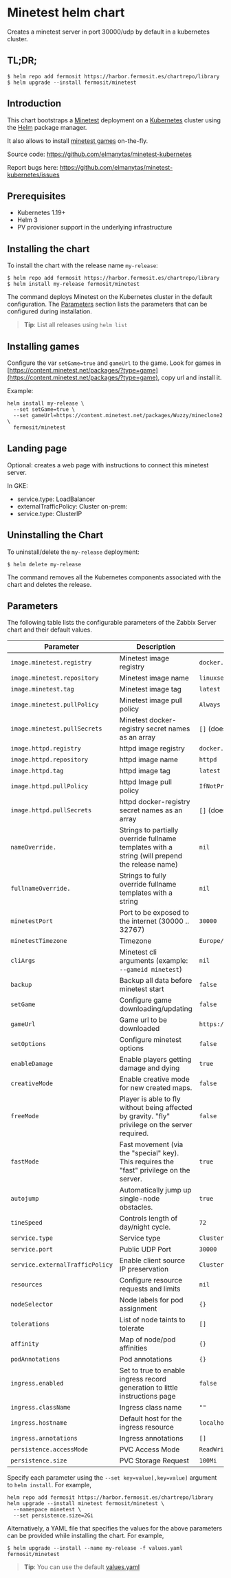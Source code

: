 # Minetest helm chart

Creates a minetest server in port 30000/udp by default in a kubernetes cluster.

## TL;DR;

```console
$ helm repo add fermosit https://harbor.fermosit.es/chartrepo/library
$ helm upgrade --install fermosit/minetest
```

## Introduction

This chart bootstraps a [Minetest](https://www.minetest.net/) deployment on a [Kubernetes](http://kubernetes.io) cluster using the [Helm](https://helm.sh) package manager.

It also allows to install [minetest games](https://content.minetest.net/packages/?type=game) on-the-fly.

Source code:  https://github.com/elmanytas/minetest-kubernetes

Report bugs here: https://github.com/elmanytas/minetest-kubernetes/issues

## Prerequisites

- Kubernetes 1.19+
- Helm 3
- PV provisioner support in the underlying infrastructure

## Installing the chart

To install the chart with the release name `my-release`:

```console
$ helm repo add fermosit https://harbor.fermosit.es/chartrepo/library
$ helm install my-release fermosit/minetest
```

The command deploys Minetest on the Kubernetes cluster in the default configuration. The [Parameters](#parameters) section lists the parameters that can be configured during installation.

> **Tip**: List all releases using `helm list`

## Installing games

Configure the var `setGame=true` and `gameUrl` to the game. Look for games in [https://content.minetest.net/packages/?type=game](https://content.minetest.net/packages/?type=game), copy url and install it.

Example:

```console
helm install my-release \
  --set setGame=true \
  --set gameUrl=https://content.minetest.net/packages/Wuzzy/mineclone2 \
  fermosit/minetest
```

## Landing page

Optional: creates a web page with instructions to connect this minetest server.

In GKE:
- service.type: LoadBalancer
- externalTrafficPolicy: Cluster
on-prem:
- service.type: ClusterIP

## Uninstalling the Chart

To uninstall/delete the `my-release` deployment:

```console
$ helm delete my-release
```

The command removes all the Kubernetes components associated with the chart and deletes the release.

## Parameters


The following table lists the configurable parameters of the Zabbix Server chart and their default values.

|            Parameter            |                                          Description                                             |                           Default                            |
| --------------------------------| ------------------------------------------------------------------------------------------------ | ------------------------------------------------------------ |
| `image.minetest.registry`       | Minetest image registry                                                                          | `docker.io`                                                  |
| `image.minetest.repository`     | Minetest image name                                                                              | `linuxserver/minetest`                                       |
| `image.minetest.tag`            | Minetest image tag                                                                               | `latest`                                                     |
| `image.minetest.pullPolicy`     | Minetest image pull policy                                                                       | `Always`                                                     |
| `image.minetest.pullSecrets`    | Minetest docker-registry secret names as an array                                                | `[]` (does not add image pull secrets to deployed pods)      |
| `image.httpd.registry`          | httpd image registry                                                                             | `docker.io`                                                  |
| `image.httpd.repository`        | httpd image name                                                                                 | `httpd`                                                      |
| `image.httpd.tag`               | httpd image tag                                                                                  | `latest`                                                     |
| `image.httpd.pullPolicy`        | httpd Image pull policy                                                                          | `IfNotPresent`                                               |
| `image.httpd.pullSecrets`       | httpd docker-registry secret names as an array                                                   | `[]` (does not add image pull secrets to deployed pods)      |
| `nameOverride.`                 | Strings to partially override fullname templates with a string (will prepend the release name)   | `nil`                                                        |
| `fullnameOverride.`             | Strings to fully override fullname templates with a string                                       | `nil`                                                        |
| `minetestPort`                  | Port to be exposed to the internet (30000 .. 32767)                                              | `30000`                                                      |
| `minetestTimezone`              | Timezone                                                                                         | `Europe/Madrid`                                              |
| `cliArgs`                       | Minetest cli arguments (example: `--gameid minetest`)                                            | `nil`                                                        |
| `backup`                        | Backup all data before minetest start                                                            | `false`                                                      |
| `setGame`                       | Configure game downloading/updating                                                              | `false`                                                      |
| `gameUrl`                       | Game url to be downloaded                                                                        | `https://content.minetest.net/packages/Wuzzy/mineclone2`     |
| `setOptions`                    | Configure minetest options                                                                       | `false`                                                      |
| `enableDamage`                  | Enable players getting damage and dying                                                          | `true`                                                       |
| `creativeMode`                  | Enable creative mode for new created maps.                                                       | `false`                                                      |
| `freeMode`                      | Player is able to fly without being affected by gravity. "fly" privilege on the server required. | `false`                                                      |
| `fastMode`                      | Fast movement (via the "special" key). This requires the "fast" privilege on the server.         | `true`                                                       |
| `autojump`                      | Automatically jump up single-node obstacles.                                                     | `true`                                                       |
| `tineSpeed`                     | Controls length of day/night cycle.                                                              | `72`                                                         |
| `service.type`                  | Service type                                                                                     | `ClusterIP`                                                  |
| `service.port`                  | Public UDP Port                                                                                  | `30000`                                                      |
| `service.externalTrafficPolicy` | Enable client source IP preservation                                                             | `Cluster`                                                    |
| `resources`                     | Configure resource requests and limits                                                           | `nil`                                                        |
| `nodeSelector`                  | Node labels for pod assignment                                                                   | `{}`                                                         |
| `tolerations`                   | List of node taints to tolerate                                                                  | `[]`                                                         |
| `affinity`                      | Map of node/pod affinities                                                                       | `{}`                                                         |
| `podAnnotations`                | Pod annotations                                                                                  | `{}`                                                         |
| `ingress.enabled`               | Set to true to enable ingress record generation to little instructions page                      | `false`                                                      |
| `ingress.className`             | Ingress class name                                                                               | `""`                                                         |
| `ingress.hostname`              | Default host for the ingress resource                                                            | `localhost`                                                  |
| `ingress.annotations`           | Ingress annotations                                                                              | `[]`                                                         |
| `persistence.accessMode`        | PVC Access Mode                                                                                  | `ReadWriteOnce`                                              |
| `persistence.size`              | PVC Storage Request                                                                              | `100Mi`                                                      |

Specify each parameter using the `--set key=value[,key=value]` argument to `helm install`. For example,

```console
helm repo add fermosit https://harbor.fermosit.es/chartrepo/library
helm upgrade --install minetest fermosit/minetest \
  --namespace minetest \
  --set persistence.size=2Gi
```

Alternatively, a YAML file that specifies the values for the above parameters can be provided while installing the chart. For example,

```console
$ helm upgrade --install --name my-release -f values.yaml fermosit/minetest
```

> **Tip**: You can use the default [values.yaml](values.yaml)

